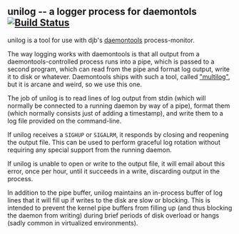 ## unilog -- a logger process for daemontols [![Build Status](https://travis-ci.org/stripe/unilog.svg?branch=master)](https://travis-ci.org/stripe/unilog)

unilog is a tool for use with djb's [daemontools][daemontools]
process-monitor.

The way logging works with daemontools is that all output from a
daemontools-controlled process runs into a pipe, which is passed to a
second program, which can read from the pipe and format log output,
write it to disk or whatever. Daemontools ships with such a tool,
called ["multilog"][multilog], but it is arcane and weird, so we use
this one.

The job of unilog is to read lines of log output from stdin (which
will normally be connected to a running daemon by way of a pipe),
format them (which normally consists just of adding a timestamp), and
write them to a log file provided on the command-line.

If unilog receives a `SIGHUP` or `SIGALRM`, it responds by closing and
reopening the output file. This can be used to perform graceful log
rotation without requiring any special support from the running
daemon.

If unilog is unable to open or write to the output file, it will email
about this error, once per hour, until it succeeds in a write,
discarding output in the process.

In addition to the pipe buffer, unilog maintains an in-process buffer
of log lines that it will fill up if writes to the disk are slow or
blocking. This is intended to prevent the kernel pipe buffers from
filling up (and thus blocking the daemon from writing) during brief
periods of disk overload or hangs (sadly common in virtualized
environments).

[daemontools]: http://cr.yp.to/daemontools.html
[multilog]: http://cr.yp.to/daemontools/multilog.html
